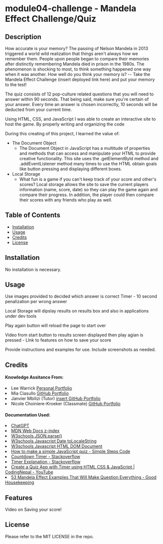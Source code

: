 # module04-challenge - Mandela Effect Challenge/Quiz

## Description

How accurate is your memory? The passing of Nelson Mandela in 2013 triggered a world wild realization that things aren't always how we remember them. People upon people began to compare their memories after distinctly remembering Mandela died in prison in the 1980s. The phenomenon is shocking to most, to think something happened one way when it was another. How well do you think your memory is? -- Take the Mandela Effect Challenge (insert deployed link here) and put your memory to the test! 

The quiz consists of 12 pop-culture related questions that you will need to answer within 90 seconds. That being said, make sure you're certain of your answer. Every time an answer is chosen incorrectly, 10 seconds will be deducted from your current time.

Using HTML, CSS, and JavaScript I was able to create an interactive site to host the game. By properly writing and organizing the code 

During this creating of this project, I learned the value of:
- The Document Object
    - The Document Object in JavaScript has a multitude of properties and methods that can access and manipulate your HTML to provide creative functionality. This site uses the .getElementById method and .addEventListener method many times to use the HTML obtain goals like button pressing and displaying different boxes.
- Local Storage
    - What fun is a game if you can't keep track of your score and other's scores? Local storage allows the site to save the current players information (name, score, date) so they can play the game again and compare their progress. In addition, the player could then compare their scores with any friends who play as well. 


## Table of Contents

- [Installation](#installation)
- [Usage](#usage)
- [Credits](#credits)
- [License](#license)

## Installation

No installation is necessary.

## Usage

Use images provided to decided which answer is correct 
Timer - 10 second penalization per wrong answer

Local Storage will dipslay results on results box and also in applications under dev tools

Play again button will reload the page to start over

Video from start button to results screen displayed then play agian is pressed - LInk to features on how to save your score 

Provide instructions and examples for use. Include screenshots as needed.

## Credits

#### Knowledge Assitance From:
<li>Lee Warrick <link><a href="https://leewarrick.com/">Personal Portfolio</a></link></li>
<li>Mia Ciasullo <link><a href="https://github.com/miacias/first-portfolio">GitHub Portfolio</a></link></li>
<li>Janvier Mbilizi (Tutor) <link><a href="">insert GitHub Portfolio</a></link></li>
<li>Nicole Choiniere-Kroeker (Classmate) <link><a href="https://github.com/nchoin">GitHub Portfolio</a></link></li>

#### Documentation Used:

<li><link><a href="https://chat.openai.com/">ChatGPT</a></link></li>
<li><link><a href="https://developer.mozilla.org/en-US/docs/Web/CSS/z-index">MDN Web Docs z-index</a></link></li>
<li><link><a href="https://www.w3schools.com/js/js_json_parse.asp">W3schools JSON.parse()</a></link></li>
<li><link><a href="https://www.w3schools.com/jsref/jsref_tolocalestring.asp">W3schools Javascript Date toLocaleString</a></link></li>
<li><link><a href="https://www.w3schools.com/js/js_htmldom_document.asp">W3schools Javascript HTML DOM Document</a></link></li>
<li><link><a href="https://simplestepscode.com/javascript-quiz-tutorial/">How to make a simple JavaScript quiz - Simple Steps Code</a></link></li>
<li><link><a href="https://stackoverflow.com/questions/20618355/how-to-write-a-countdown-timer-in-javascript"> Countdown Timer - Stackoverflow</a></link></li>
<li><link><a href="https://stackoverflow.com/questions/40723239/i-need-some-explanation-for-some-of-this-code"> Timer Explanation - Stackoverflow</a></link></li>
<li><link><a href="https://www.youtube.com/watch?v=WUBhpSRS_fk">Create a Quiz App with Timer using HTML CSS & JavaScript | CodingNepal - YouTube</a></link></li>
<li><link><a href="https://www.goodhousekeeping.com/life/entertainment/g28438966/mandela-effect-examples/?utm_source=google&utm_medium=cpc&utm_campaign=arb_ga_ghk_d_bm_prog_org_us_g28438966&gclid=CjwKCAjwvfmoBhAwEiwAG2tqzEm3ILlTVFh9cMIXKPhYzc6PSgRWb6MrEcwgHy8IygZhuaA6ZZ4rTxoCr_cQAvD_BwE">53 Mandela Effect Examples That Will Make Question Everything - Good Housekeeping</a></link></li>

## Features

Video on Saving your score!

## License

Please refer to the MIT LICENSE in the repo.